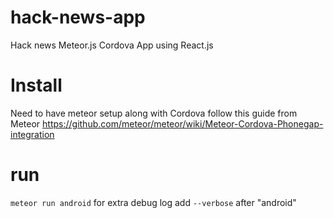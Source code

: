 # hack-news-app
Hack news Meteor.js Cordova App using React.js

# Install
Need to have meteor setup along with Cordova follow this guide from Meteor https://github.com/meteor/meteor/wiki/Meteor-Cordova-Phonegap-integration

# run
`meteor run android`
for extra debug log add `--verbose` after "android"
